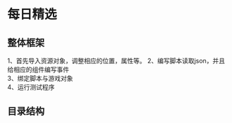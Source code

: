 # 每日精选
## 整体框架
1、首先导入资源对象，调整相应的位置，属性等。 
2、编写脚本读取json，并且给相应的组件编写事件    
3、绑定脚本与游戏对象  
4、运行测试程序  
## 目录结构
